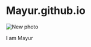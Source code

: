 # Mayur.github.io
![New photo](https://github.com/user-attachments/assets/ef50b2b6-a777-4e9a-8669-94625d3798ae)
<body>
  I am Mayur
</body>
